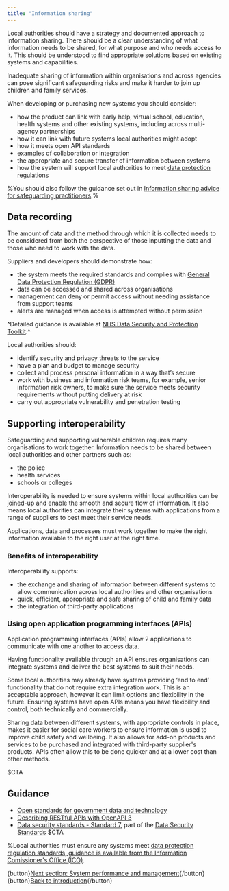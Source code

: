 ```yaml
---
title: "Information sharing"
---
```


Local authorities should have a strategy and documented approach to information sharing. There should be a clear understanding of what information needs to be shared, for what purpose and who needs access to it. This should be understood to find appropriate solutions based on existing systems and capabilities. 

Inadequate sharing of information within organisations and across agencies can pose significant safeguarding risks and make it harder to join up children and family services.  

When developing or purchasing new systems you should consider:

* how the product can link with early help, virtual school, education, health systems and other existing systems, including across multi-agency partnerships 
* how it can link with future systems local authorities might adopt
* how it meets open API standards
* examples of collaboration or integration
* the appropriate and secure transfer of information between systems
* how the system will support local authorities to meet [data protection regulations](https://ico.org.uk/for-organisations/guide-to-data-protection/)

%You should also follow the guidance set out in [Information sharing advice for safeguarding practitioners](https://www.gov.uk/government/publications/safeguarding-practitioners-information-sharing-advice).%

## Data recording

The amount of data and the method through which it is collected needs to be considered from both the perspective of those inputting the data and those who need to work with the data.

Suppliers and developers should demonstrate how:

* the system meets the required standards and complies with [General Data Protection Regulation (GDPR)](https://gdpr-info.eu/)
* data can be accessed and shared across organisations
* management can deny or permit access without needing assistance from support teams
* alerts are managed when access is attempted without permission

^Detailed guidance is available at [NHS Data Security and Protection Toolkit](https://digital.nhs.uk/about-nhs-digital/our-work/nhs-digital-data-and-technology-standards/framework/beta---data-security-standards).^

Local authorities should:

* identify security and privacy threats to the service
* have a plan and budget to manage security 
* collect and process personal information in a way that’s secure 
* work with business and information risk teams, for example, senior information risk owners, to make sure the service meets security requirements without putting delivery at risk
* carry out appropriate vulnerability and penetration testing

## Supporting interoperability

Safeguarding and supporting vulnerable children requires many organisations to work together. Information needs to be shared between local authorities and other partners such as:

* the police
* health services
* schools or colleges

Interoperability is needed to ensure systems within local authorities can be joined-up and enable the smooth and secure flow of information. It also means local authorities can integrate their systems with applications from a range of suppliers to best meet their service needs.

Applications, data and processes must work together to make the right information available to the right user at the right time.

### Benefits of interoperability

Interoperability supports:

* the exchange and sharing of information between different systems to allow communication across local authorities and other organisations
* quick, efficient, appropriate and safe sharing of child and family data
* the integration of third-party applications   

### Using open application programming interfaces (APIs)

Application programming interfaces (APIs) allow 2 applications to communicate with one another to access data.

Having functionality available through an API ensures organisations can integrate systems and deliver the best systems to suit their needs. 

Some local authorities may already have systems providing ‘end to end’ functionality that do not require extra integration work. This is an acceptable approach, however it can limit options and flexibility in the future. Ensuring systems have open APIs means you have flexibility and control, both technically and commercially.

Sharing data between different systems, with appropriate controls in place, makes it easier for social care workers to ensure information is used to improve child safety and wellbeing. It also allows for add-on products and services to be purchased and integrated with third-party supplier's products. APIs often allow this to be done quicker and at a lower cost than other methods.

$CTA
## Guidance

* [Open standards for government data and technology](https://www.gov.uk/government/collections/open-standards-for-government-data-and-technology#recommended-open-standards)
* [Describing RESTful APIs with OpenAPI 3](https://www.gov.uk/government/publications/recommended-open-standards-for-government/describing-restful-apis-with-openapi-3)
* [Data security standards - Standard 7](https://www.dsptoolkit.nhs.uk/Help/Attachment/486), part of the [Data Security Standards](https://digital.nhs.uk/about-nhs-digital/our-work/nhs-digital-data-and-technology-standards/framework/beta---data-security-standards)
$CTA

%Local authorities must ensure any systems meet [data protection regulation standards, guidance is available from the Information Comissioner's Office (ICO)](https://ico.org.uk/for-organisations/guide-to-data-protection/).

{button}[Next section: System performance and management](/measuring-system-performance){/button}
{button}[Back to introduction](/index){/button}
